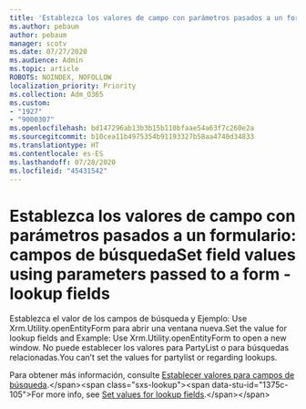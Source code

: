 ```yaml
---
title: 'Establezca los valores de campo con parámetros pasados a un formulario: campos de búsqueda'
ms.author: pebaum
author: pebaum
manager: scotv
ms.date: 07/27/2020
ms.audience: Admin
ms.topic: article
ROBOTS: NOINDEX, NOFOLLOW
localization_priority: Priority
ms.collection: Adm_O365
ms.custom:
- "1927"
- "9000307"
ms.openlocfilehash: bd147296ab13b3b15b110bfaae54a63f7c260e2a
ms.sourcegitcommit: b10cea11b4975354b91193327b58aa4740d34833
ms.translationtype: HT
ms.contentlocale: es-ES
ms.lasthandoff: 07/28/2020
ms.locfileid: "45431542"
---
```

# <a name="set-field-values-using-parameters-passed-to-a-form---lookup-fields"></a><span data-ttu-id="1375c-102">Establezca los valores de campo con parámetros pasados a un formulario: campos de búsqueda</span><span class="sxs-lookup"><span data-stu-id="1375c-102">Set field values using parameters passed to a form - lookup fields</span></span>

<span data-ttu-id="1375c-103">Establezca el valor de los campos de búsqueda y Ejemplo: Use Xrm.Utility.openEntityForm para abrir una ventana nueva.</span><span class="sxs-lookup"><span data-stu-id="1375c-103">Set the value for lookup fields and Example: Use Xrm.Utility.openEntityForm to open a new window.</span></span> <span data-ttu-id="1375c-104">No puede establecer los valores para PartyList o para búsquedas relacionadas.</span><span class="sxs-lookup"><span data-stu-id="1375c-104">You can’t set the values for partylist or regarding lookups.</span></span>

<span data-ttu-id="1375c-105">Para obtener más información, consulte [Establecer valores para campos de búsqueda](https://docs.microsoft.com/previous-versions/dynamicscrm-2016/developers-guide/gg334375(v=crm.8)#set-values-for-lookup-fields).</span><span class="sxs-lookup"><span data-stu-id="1375c-105">For more info, see [Set values for lookup fields](https://docs.microsoft.com/previous-versions/dynamicscrm-2016/developers-guide/gg334375(v=crm.8)#set-values-for-lookup-fields).</span></span>